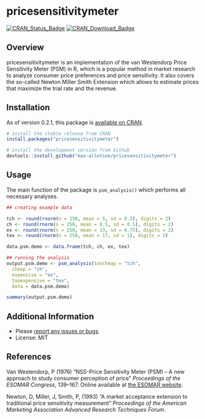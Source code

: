 # pricesensitivitymeter

[![CRAN\_Status\_Badge](https://www.r-pkg.org/badges/version/pricesensitivitymeter)](https://cran.r-project.org/package=pricesensitivitymeter)
[![CRAN\_Download\_Badge](https://cranlogs.r-pkg.org/badges/grand-total/pricesensitivitymeter)](https://cran.r-project.org/package=pricesensitivitymeter)

## Overview

pricesensitivitymeter is an implementation of the van Westendorp Price
Sensitivity Meter (PSM) in R, which is a popular method in market
research to analyze consumer price preferences and price sensitivity. It
also covers the so-called Newton Miller Smith Extension which allows to
estimate prices that maximize the trial rate and the revenue.

## Installation

As of version 0.2.1, this package is [available on
CRAN](https://cran.r-project.org/package=pricesensitivitymeter).

``` r
# install the stable release from CRAN
install.packages("pricesensitivitymeter")

# install the development version from Github
devtools::install_github("max-alletsee/pricesensitivitymeter")
```

## Usage

The main function of the package is `psm_analysis()` which performs all
necessary analyses.

``` r
## creating example data

tch <- round(rnorm(n = 250, mean = 5, sd = 0.5), digits = 2)
ch <- round(rnorm(n = 250, mean = 8.5, sd = 0.5), digits = 2)
ex <- round(rnorm(n = 250, mean = 13, sd = 0.75), digits = 2)
tex <- round(rnorm(n = 250, mean = 17, sd = 1), digits = 2)

data.psm.demo <- data.frame(tch, ch, ex, tex)

## running the analysis
output.psm.demo <- psm_analysis(toocheap = "tch",
  cheap = "ch",
  expensive = "ex",
  tooexpensive = "tex",
  data = data.psm.demo)

summary(output.psm.demo)
```

## Additional Information

  - Please [report any issues or
    bugs](https://github.com/max-alletsee/pricesensitivitymeter/issues).
  - License: MIT

## References

Van Westendorp, P (1976) “NSS-Price Sensitivity Meter (PSM) – A new
approach to study consumer perception of price” *Proceedings of the
ESOMAR Congress*, 139–167. Online available at [the ESOMAR
website](https://rwconnect.esomar.org/a-new-approach-to-study-consumer-perception-of-price/).

Newton, D, Miller, J, Smith, P, (1993) “A market acceptance extension to
traditional price sensitivity measurement” *Proceedings of the American
Marketing Association Advanced Research Techniques Forum*.
